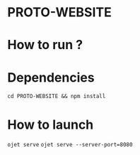 # PROTO-WEBSITE

# How to run ?

# Dependencies
```cd PROTO-WEBSITE && npm install```

# How to launch
```ojet serve```
```ojet serve --server-port=8080```